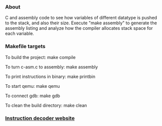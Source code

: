 ### About
C and assembly code to see how variables of different datatype is pushed to the stack, and also their size. Execute "make assembly" to generate the assembly listing and analyze how the compiler allocates stack space for each variable.

### Makefile targets

To build the project: make compile 

To turn c-asm.c to assembly: make assembly

To print instructions in binary: make printbin

To start qemu: make qemu

To connect gdb: make gdb 

To clean the build directory: make clean


### [Instruction decoder website](https://luplab.gitlab.io/rvcodecjs/)